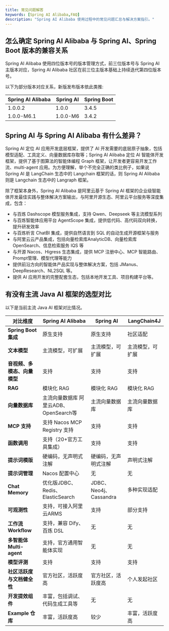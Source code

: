 ```yaml
---
title: 常见问题解答
keywords: [Spring AI Alibaba,FAQ]
description: "Spring AI Alibaba 使用过程中的常见问题汇总与解决方案指引。"
---
```


## 怎么确定 Spring AI Alibaba 与 Spring AI、Spring Boot 版本的兼容关系
Spring AI Alibaba 使用四位版本号的版本管理方式，前三位版本号与 Spring AI 主版本对应，Spring AI Alibaba 社区在前三位主版本基础上持续迭代第四位版本号。

以下为部分版本对应关系，新版发布版本依此类推:

| Spring AI Alibaba | Spring AI | Spring Boot |
| --- | --- | --- |
| 1.0.0.2 | 1.0.0 | 3.4.5 |
| 1.0.0-M6.1 | 1.0.0-M6 | 3.4.2 |

## Spring AI 与 Spring AI Alibaba 有什么差异？
Spring AI 定位 AI 应用开发底层框架，提供了 AI 开发需要的底层原子抽象，包括模型适配、工具定义、向量数据库存取等；Spring AI Alibaba 定位 AI 智能体开发框架，提供了基于图算法的智能体编程 Graph 框架，让开发者更容易开发工作流、multi-agent 应用。为方便理解，举个不完全正确的类比例子，如果说 Spring AI 是 LangChain 生态中的 Langchain 框架的话，则 Spring AI Alibaba 则是 Langchain 生态中的 Langraph 框架。

除了框架本身外，Spring AI Alibaba 是阿里云基于 Spring AI 框架的企业级智能体开发最佳实践与整体解决方案输出，与阿里开源生态、阿里云平台服务等深度集成，包含：
* 与百炼 Dashscope 模型服务集成，支持 Qwen、Deepseek 等主流模型系列
* 与百炼智能体应用平台 AgentScope 集成，提供低代码、高代码双向转换，提升研发效率
* 与百炼析言 ChatBI 集成，提供自然语言到 SQL 的自动生成开源框架与服务
* 与阿里云云产品集成，包括向量检索库AnalyticDB、向量检索库OpenSearch、信息检索服务 IQS 等
* 与开源 Nacos、Higress 生态集成，提供 MCP 注册中心、MCP 智能路由、Prompt管理、模型代理等能力
* 提供前沿方向的智能体产品实现与整体解决方案，包括 JManus、DeepResearch、NL2SQL 等。
* 提供 AI 应用开发的完整配套生态，包括本地开发工具、项目构建平台等。


## 有没有主流 Java AI 框架的选型对比

以下是当前主流 Java AI 框架对比情况。

| **对比维度** | **Spring AI Alibaba** | **Spring AI** | **LangChain4J** |
| --- | --- | --- | --- |
| **Spring Boot 集成** | 原生支持 | 原生支持 | 社区适配 |
| **文本模型** | 主流模型，可扩展 | 主流模型，可扩展 | 主流模型，可扩展 |
| **音视频、多模态、向量模型** | 支持 | 支持 | 支持 |
| **RAG** | 模块化 RAG | 模块化 RAG | 模块化 RAG |
| **向量数据库** | 主流向量数据库      阿里云ADB、OpenSearch等 | 主流向量数据库 | 主流向量数据库 |
| **MCP 支持** | 支持      Nacos MCP Registry 支持 | 支持 | 支持 |
| **函数调用** | 支持（20+官方工具集成） | 支持 | 支持 |
| **提示词模版** | 硬编码，无声明式注解 | 硬编码，无声明式注解 | 声明式注解 |
| **提示词管理** | Nacos 配置中心 | 无 | 无 |
| **Chat Memory** | 优化版JDBC、Redis、ElasticSearch | JDBC、Neo4j、Cassandra | 多种实现适配 |
| **可观测性** | 支持，可接入阿里云ARMS | 支持 | 部分支持 |
| **工作流 Workflow** | 支持，兼容 Dify、百炼 DSL | 无 | 无 |
| **多智能体 Multi-agent** | 支持，官方通用智能体实现 | 无 | 无 |
| **模型评测** | 支持 | 支持 | 支持 |
| **社区活跃度与文档健全性** | 官方社区，活跃度高 | 官方社区，活跃度高 | 个人发起社区 |
| **开发提效组件** | 丰富，包括调试、代码生成工具等 | 无 | 无 |
| **Example 仓库** | 丰富，活跃度高 | 较少 | 丰富，活跃度高 |
